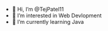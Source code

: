 - 👋 Hi, I’m @TejPatel11
- 👀 I’m interested in Web Devlopment 
- 🌱 I’m currently learning Java

<!---
TejPatel11/TejPatel11 is a ✨ special ✨ repository because its `README.md` (this file) appears on your GitHub profile.
You can click the Preview link to take a look at your changes.
--->
